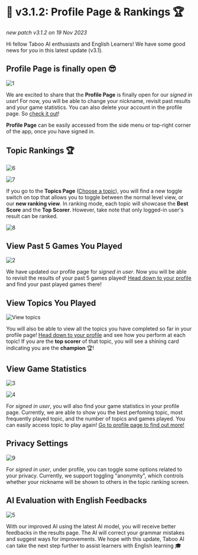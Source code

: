 # 🥇 v3.1.2: Profile Page & Rankings 🏆
_new patch v3.1.2 on 19 Nov 2023_

Hi fellow Taboo AI enthusiasts and English Learners! We have some good news for you in this latest update (v3.1).

## Profile Page is finally open 😎

![1](https://github.com/xmliszt/resources/blob/main/taboo-ai/images/v300/v3-1-0-1.png?raw=true)

We are excited to share that the **Profile Page** is finally open for our _signed in user_! For now, you will be able to change your nickname, revisit past results and your game statistics. You can also delete your account in the profile page. So [check it out](/profile)!

**Profile Page** can be easily accessed from the side menu or top-right corner of the app, once you have signed in.

## Topic Rankings 🏆

![6](https://github.com/xmliszt/resources/blob/main/taboo-ai/images/v300/v3-1-1-1.png?raw=true)

![7](https://github.com/xmliszt/resources/blob/main/taboo-ai/images/v300/v3-1-1-2.png?raw=true)

If you go to the **Topics Page** ([Choose a topic](/levels)), you will find a new toggle switch on top that allows you to toggle between the normal level view, or our **new ranking view**. In ranking mode, each topic will showcase the **Best Score** and the **Top Scorer**. However, take note that only logged-in user's result can be ranked.

![8](https://github.com/xmliszt/resources/blob/main/taboo-ai/images/v300/v3-1-1-3.png?raw=true)

## View Past 5 Games You Played 

![2](https://github.com/xmliszt/resources/blob/main/taboo-ai/images/v300/v3-1-0-2.png?raw=true)

We have updated our profile page for _signed in user_. Now you will be able to revisit the results of your past 5 games played! [Head down to your profile](/profile) and find your past played games there!

## View Topics You Played 

![View topics](https://github.com/xmliszt/resources/blob/main/taboo-ai/images/v300/v3-1-2-1.png?raw=true)

You will also be able to view all the topics you have completed so far in your profile page! [Head down to your profile](/profile) and see how you perform at each topic! If you are the **top scorer** of that topic, you will see a shining card indicating you are the **champion** 🏆!

## View Game Statistics

![3](https://github.com/xmliszt/resources/blob/main/taboo-ai/images/v300/v3-1-0-3.png?raw=true)

![4](https://github.com/xmliszt/resources/blob/main/taboo-ai/images/v300/v3-1-0-4.png?raw=true)

For _signed in user_, you will also find your game statistics in your profile page. Currently, we are able to show you the best perfoming topic, most frequently played topic, and the number of topics and games played. You can easily access topic to play again! [Go to profile page to find out more!](/profile)

## Privacy Settings

![9](https://github.com/xmliszt/resources/blob/main/taboo-ai/images/v300/v3-1-1-4.png?raw=true)

For _signed in user_, under profile, you can toggle some options related to your privacy. Currently, we support toggling "anonymity", which controls whether your nickname will be shown to others in the topic ranking screen.

## AI Evaluation with English Feedbacks

![5](https://github.com/xmliszt/resources/blob/main/taboo-ai/images/v300/v3-1-0-5.png?raw=true)

With our improved AI using the latest AI model, you will receive better feedbacks in the results page. The AI will correct your grammar mistakes and suggest ways for improvements. We hope with this update, Taboo AI can take the next step further to assist learners with English learning 🎓
